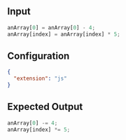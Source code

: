 
## Input
```javascript input
anArray[0] = anArray[0] - 4;
anArray[index] = anArray[index] * 5;
```

## Configuration
```json configuration
{
  "extension": "js"
}
```

## Expected Output
```javascript expected output
anArray[0] -= 4;
anArray[index] *= 5;
```
